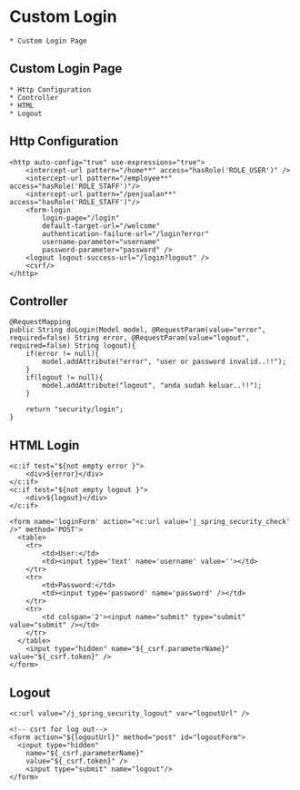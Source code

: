 # Custom Login
	* Custom Login Page
	
## Custom Login Page
	* Http Configuration 
	* Controller
	* HTML 
	* Logout 
	
	
## Http Configuration
	<http auto-config="true" use-expressions="true">	
		<intercept-url pattern="/home**" access="hasRole('ROLE_USER')" />
		<intercept-url pattern="/employee**" access="hasRole('ROLE_STAFF')"/>
		<intercept-url pattern="/penjualan**" access="hasRole('ROLE_STAFF')"/>
		<form-login
		    login-page="/login"
		    default-target-url="/welcome"
			authentication-failure-url="/login?error"
			username-parameter="username"
			password-parameter="password" />
		<logout logout-success-url="/login?logout" />
		<csrf/>
	</http>
	
## Controller
	@RequestMapping
	public String doLogin(Model model, @RequestParam(value="error", required=false) String error, @RequestParam(value="logout", required=false) String logout){
		if(error != null){
			model.addAttribute("error", "user or password invalid..!!");
		} 
		if(logout != null){
			model.addAttribute("logout", "anda sudah keluar..!!");
		}
		
		return "security/login";
	} 
	
## HTML Login 
	<c:if test="${not empty error }">
		<div>${error}</div>
	</c:if>
	<c:if test="${not empty logout }">
		<div>${logout}</div>
	</c:if>
	
	<form name='loginForm' action="<c:url value='j_spring_security_check' />" method='POST'>
	  <table>
		<tr>
			<td>User:</td>
			<td><input type='text' name='username' value=''></td>
		</tr>
		<tr>
			<td>Password:</td>
			<td><input type='password' name='password' /></td>
		</tr>
		<tr>
			<td colspan='2'><input name="submit" type="submit" value="submit" /></td>
		</tr>
	  </table>
		<input type="hidden" name="${_csrf.parameterName}" value="${_csrf.token}" />
	</form>
	
## Logout 
	<c:url value="/j_spring_security_logout" var="logoutUrl" />

	<!-- csrt for log out-->
	<form action="${logoutUrl}" method="post" id="logoutForm">
	  <input type="hidden"
		name="${_csrf.parameterName}"
		value="${_csrf.token}" />
		<input type="submit" name="logout"/>
	</form>